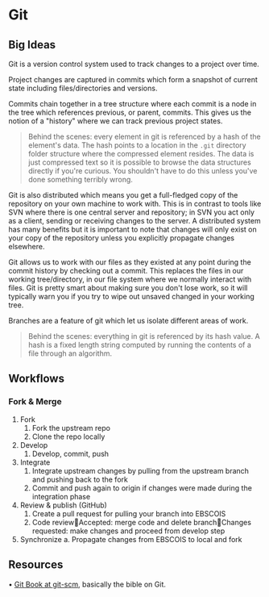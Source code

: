 # Git

## Big Ideas

Git is a version control system used to track changes to a project over time.

Project changes are captured in commits which form a snapshot of current state including files/directories and versions.

Commits chain together in a tree structure where each commit is a node in the tree  which references previous, or parent, commits. This gives us the notion of a "history" where we can track previous project states.

> Behind the scenes: every element in git is referenced by a hash of the element's data. The hash points to a location in the `.git` directory folder structure where the compressed element resides. The data is just compressed text so it is possible to browse the data structures directly if you're curious. You shouldn't have to do this unless you've done something terribly wrong.

Git is also distributed which means you get a full-fledged copy of the repository on your own machine to work with. This is in contrast to tools like SVN where there is one central server and repository; in SVN you act only as a client, sending or receiving changes to the server. A distributed system has many benefits but it is important to note that changes will only exist on your copy of the repository unless you explicitly propagate changes elsewhere.

Git allows us to work with our files as they existed at any point during the commit history by checking out a commit. This replaces the files in our working tree/directory, in our file system where we normally interact with files. Git is pretty smart about making sure you don't lose work, so it will typically warn you if you try to wipe out unsaved changed in your working tree.

Branches are a feature of git which let us isolate different areas of work. 

> Behind the scenes: everything in git is referenced by its hash value. A hash is a fixed length string computed by running the contents of a file through an algorithm.

## Workflows

### Fork & Merge
  1. Fork
     1. Fork the upstream repo
     2. Clone the repo locally
  2. Develop
     1. Develop, commit, push
  3. Integrate
     1. Integrate upstream changes by pulling from the upstream branch and pushing back to the fork
     2. Commit and push again to origin if changes were made during the integration phase
  4. Review & publish (GitHub)
     1. Create a pull request for pulling your branch into EBSCOIS
     2. Code reviewAccepted: merge code and delete branchChanges requested: make changes and proceed from develop step
  5. Synchronize
    a. Propagate changes from EBSCOIS to local and fork

## Resources

• [Git Book at git-scm](https://git-scm.com/book/en/v2), basically the bible on Git.